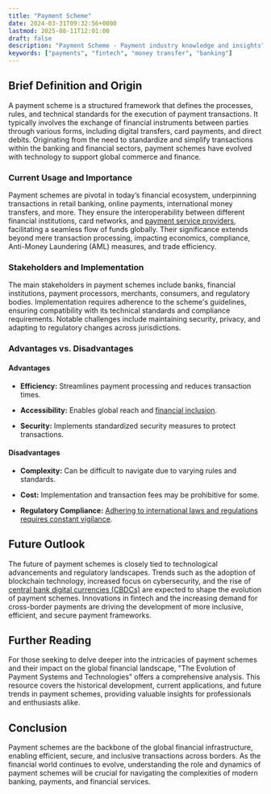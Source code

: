 ```yaml
---
title: "Payment Scheme"
date: 2024-03-31T09:32:56+0000
lastmod: 2025-08-11T12:01:00
draft: false
description: "Payment Scheme - Payment industry knowledge and insights"
keywords: ["payments", "fintech", "money transfer", "banking"]
---
```


## Brief Definition and Origin

A payment scheme is a structured framework that defines the processes, rules, and technical standards for the execution of payment transactions. It typically involves the exchange of financial instruments between parties through various forms, including digital transfers, card payments, and direct debits. Originating from the need to standardize and simplify transactions within the banking and financial sectors, payment schemes have evolved with technology to support global commerce and finance.

### Current Usage and Importance

Payment schemes are pivotal in today’s financial ecosystem, underpinning transactions in retail banking, online payments, international money transfers, and more. They ensure the interoperability between different financial institutions, card networks, and [payment service providers](https://faisalkhanllc.xyz/resources/payments-wiki/p/payment-service-provider-psp/), facilitating a seamless flow of funds globally. Their significance extends beyond mere transaction processing, impacting economics, compliance, Anti-Money Laundering (AML) measures, and trade efficiency.

### Stakeholders and Implementation

The main stakeholders in payment schemes include banks, financial institutions, payment processors, merchants, consumers, and regulatory bodies. Implementation requires adherence to the scheme's guidelines, ensuring compatibility with its technical standards and compliance requirements. Notable challenges include maintaining security, privacy, and adapting to regulatory changes across jurisdictions.

### Advantages vs. Disadvantages

#### Advantages

- **Efficiency:** Streamlines payment processing and reduces transaction times.

- **Accessibility:** Enables global reach and [financial inclusion](https://faisalkhanllc.xyz/resources/payments-wiki/f/what-is-financial-inclusion/).

- **Security:** Implements standardized security measures to protect transactions.

#### Disadvantages

- **Complexity:** Can be difficult to navigate due to varying rules and standards.

- **Cost:** Implementation and transaction fees may be prohibitive for some.

- **Regulatory Compliance:** [Adhering to international laws and regulations requires constant vigilance](https://faisalkhanllc.xyz/resources/payments-wiki/c/compliance-policies-procedures/).

## Future Outlook

The future of payment schemes is closely tied to technological advancements and regulatory landscapes. Trends such as the adoption of blockchain technology, increased focus on cybersecurity, and the rise of [central bank digital currencies (CBDCs)](https://faisalkhanllc.xyz/resources/payments-wiki/c/central-bank-digital-currency-cbdc/) are expected to shape the evolution of payment schemes. Innovations in fintech and the increasing demand for cross-border payments are driving the development of more inclusive, efficient, and secure payment frameworks.

## Further Reading

For those seeking to delve deeper into the intricacies of payment schemes and their impact on the global financial landscape, "The Evolution of Payment Systems and Technologies" offers a comprehensive analysis. This resource covers the historical development, current applications, and future trends in payment schemes, providing valuable insights for professionals and enthusiasts alike.

## Conclusion

Payment schemes are the backbone of the global financial infrastructure, enabling efficient, secure, and inclusive transactions across borders. As the financial world continues to evolve, understanding the role and dynamics of payment schemes will be crucial for navigating the complexities of modern banking, payments, and financial services.